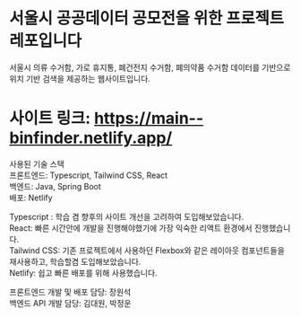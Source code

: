 # 서울시 공공데이터 공모전을 위한 프로젝트 레포입니다

서울시 의류 수거함, 가로 휴지통, 폐건전지 수거함, 폐의약품 수거함 데이터를 기반으로 위치 기반 검색을 제공하는 웹사이트입니다.

# 사이트 링크: https://main--binfinder.netlify.app/ 

사용된 기술 스택 </br>
프론트엔드: Typescript, Tailwind CSS, React </br>
백엔드: Java, Spring Boot </br>
배포: Netlify </br>

Typescript : 학습 겸 향후의 사이트 개선을 고려하여 도입해보았습니다. </br>
React: 빠른 시간안에 개발을 진행해야했기에 가장 익숙한 리액트 환경에서 진행했습니다. </br>
Tailwind CSS: 기존 프로젝트에서 사용하던 Flexbox와 같은 레이아웃 컴포넌트들을 재사용하고, 학습할겸 도입해보았습니다. </br>
Netlify: 쉽고 빠른 배포를 위해 사용했습니다. </br>

프론트엔드 개발 및 배포 담당: 장원석 </br>
백엔드 API 개발 담당: 김대원, 박정운 </br>
